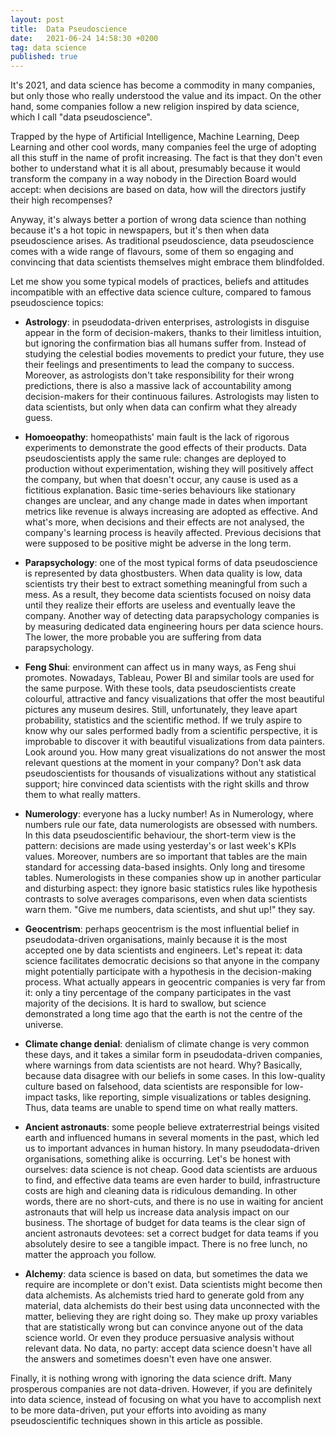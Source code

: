 ```yaml
---
layout: post
title:  Data Pseudoscience
date:   2021-06-24 14:58:30 +0200
tag: data science
published: true
---
```


It's 2021, and data science has become a commodity in many companies, but only those who really understood the value and its impact. On the other hand, some companies follow a new religion inspired by data science, which I call "data pseudoscience". 

Trapped by the hype of Artificial Intelligence, Machine Learning, Deep Learning and other cool words, many companies feel the urge of adopting all this stuff in the name of profit increasing. The fact is that they don't even bother to understand what it is all about, presumably because it would transform the company in a way nobody in the Direction Board would accept: when decisions are based on data, how will the directors justify their high recompenses?

Anyway, it's always better a portion of wrong data science than nothing because it's a hot topic in newspapers, but it's then when data pseudoscience arises. As traditional pseudoscience, data pseudoscience comes with a wide range of flavours, some of them so engaging and convincing that data scientists themselves might embrace them blindfolded.

Let me show you some typical models of practices, beliefs and attitudes incompatible with an effective data science culture, compared to famous pseudoscience topics:

- **Astrology**: in pseudodata-driven enterprises, astrologists in disguise appear in the form of decision-makers, thanks to their limitless intuition, but ignoring the confirmation bias all humans suffer from. Instead of studying the celestial bodies movements to predict your future, they use their feelings and presentiments to lead the company to success. Moreover, as astrologists don't take responsibility for their wrong predictions, there is also a massive lack of accountability among decision-makers for their continuous failures. Astrologists may listen to data scientists, but only when data can confirm what they already guess.

- **Homoeopathy**: homeopathists' main fault is the lack of rigorous experiments to demonstrate the good effects of their products. Data pseudoscientists apply the same rule: changes are deployed to production without experimentation, wishing they will positively affect the company, but when that doesn't occur, any cause is used as a fictitious explanation. Basic time-series behaviours like stationary changes are unclear, and any change made in dates when important metrics like revenue is always increasing are adopted as effective. And what's more, when decisions and their effects are not analysed, the company's learning process is heavily affected. Previous decisions that were supposed to be positive might be adverse in the long term.

- **Parapsychology**: one of the most typical forms of data pseudoscience is represented by data ghostbusters. When data quality is low, data scientists try their best to extract something meaningful from such a mess. As a result, they become data scientists focused on noisy data until they realize their efforts are useless and eventually leave the company. Another way of detecting data parapsychology companies is by measuring dedicated data engineering hours per data science hours. The lower, the more probable you are suffering from data parapsychology.

- **Feng Shui**: environment can affect us in many ways, as Feng shui promotes. Nowadays, Tableau, Power BI and similar tools are used for the same purpose. With these tools, data pseudoscientists create colourful, attractive and fancy visualizations that offer the most beautiful pictures any museum desires. Still, unfortunately, they leave apart probability, statistics and the scientific method. If we truly aspire to know why our sales performed badly from a scientific perspective, it is improbable to discover it with beautiful visualizations from data painters. Look around you. How many great visualizations do not answer the most relevant questions at the moment in your company? Don't ask data pseudoscientists for thousands of visualizations without any statistical support; hire convinced data scientists with the right skills and throw them to what really matters.

- **Numerology**: everyone has a lucky number! As in Numerology, where numbers rule our fate, data numerologists are obsessed with numbers. In this data pseudoscientific behaviour, the short-term view is the pattern: decisions are made using yesterday's or last week's KPIs values. Moreover, numbers are so important that tables are the main standard for accessing data-based insights. Only long and tiresome tables. Numerologists in these companies show up in another particular and disturbing aspect: they ignore basic statistics rules like hypothesis contrasts to solve averages comparisons, even when data scientists warn them. "Give me numbers, data scientists, and shut up!" they say.

- **Geocentrism**: perhaps geocentrism is the most influential belief in pseudodata-driven organisations, mainly because it is the most accepted one by data scientists and engineers. Let's repeat it: data science facilitates democratic decisions so that anyone in the company might potentially participate with a hypothesis in the decision-making process. What actually appears in geocentric companies is very far from it: only a tiny percentage of the company participates in the vast majority of the decisions. It is hard to swallow, but science demonstrated a long time ago that the earth is not the centre of the universe.

- **Climate change denial**: denialism of climate change is very common these days, and it takes a similar form in pseudodata-driven companies, where warnings from data scientists are not heard. Why? Basically, because data disagree with our beliefs in some cases. In this low-quality culture based on falsehood, data scientists are responsible for low-impact tasks, like reporting, simple visualizations or tables designing. Thus, data teams are unable to spend time on what really matters.

- **Ancient astronauts**: some people believe extraterrestrial beings visited earth and influenced humans in several moments in the past, which led us to important advances in human history. In many pseudodata-driven organisations, something alike is occurring. Let's be honest with ourselves: data science is not cheap. Good data scientists are arduous to find, and effective data teams are even harder to build, infrastructure costs are high and cleaning data is ridiculous demanding. In other words, there are no short-cuts, and there is no use in waiting for ancient astronauts that will help us increase data analysis impact on our business. The shortage of budget for data teams is the clear sign of ancient astronauts devotees: set a correct budget for data teams if you absolutely desire to see a tangible impact. There is no free lunch, no matter the approach you follow.

- **Alchemy**: data science is based on data, but sometimes the data we require are incomplete or don't exist. Data scientists might become then data alchemists. As alchemists tried hard to generate gold from any material, data alchemists do their best using data unconnected with the matter, believing they are right doing so. They make up proxy variables that are statistically wrong but can convince anyone out of the data science world. Or even they produce persuasive analysis without relevant data. No data, no party: accept data science doesn't have all the answers and sometimes doesn't even have one answer. 

Finally, it is nothing wrong with ignoring the data science drift. Many prosperous companies are not data-driven. However, if you are definitely into data science, instead of focusing on what you have to accomplish next to be more data-driven, put your efforts into avoiding as many pseudoscientific techniques shown in this article as possible.